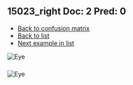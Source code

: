 ## 15023_right Doc: 2 Pred: 0
- [Back to confusion matrix](https://github.com/juliandewit/kaggle_retinopathy/blob/master/matrix.md)
- [Back to list](https://github.com/juliandewit/kaggle_retinopathy/blob/master/lists/20/list.md)
- [Next example in list](https://github.com/juliandewit/kaggle_retinopathy/blob/master/lists/20/15/15066_right.md)

![Eye](https://retinopaty.blob.core.windows.net/size1024/15023_right_2.jpeg)

### 

![Eye]()
